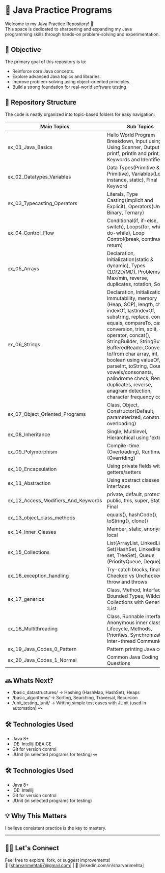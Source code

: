 # 🧠 Java Practice Programs

Welcome to my Java Practice Repository! 🚀  
This space is dedicated to sharpening and expanding my Java programming skills through hands-on problem-solving and experimentation.

## 🎯 Objective

The primary goal of this repository is to:
- Reinforce core Java concepts.
- Explore advanced Java topics and libraries.
- Improve problem-solving using object-oriented principles.
- Build a strong foundation for real-world software testing.

## 📂 Repository Structure

The code is neatly organized into topic-based folders for easy navigation:

| Main Topics                         | Sub Topics                                                                                                                                                                                                                                                                                                                                                                                                                                                         |
|-------------------------------------|--------------------------------------------------------------------------------------------------------------------------------------------------------------------------------------------------------------------------------------------------------------------------------------------------------------------------------------------------------------------------------------------------------------------------------------------------------------------|
| ex_01_Java_Basics                   | Hello World Program Breakdown, Input using Using Scanner, Output using printf, println and print, Keywords and Identifiers                                                                                                                                                                                                                                                                                                                                         |
| ex_02_Datatypes_Variables           | Data Types(Primitive & Non-Primitive), Variables(Local, instance, static), Final Keyword                                                                                                                                                                                                                                                                                                                                                                           |
| ex_03_Typecasting_Operators         | Literals, Type Casting(Implicit and Explicit), Operators(Unary, Binary, Ternary)                                                                                                                                                                                                                                                                                                                                                                                   |
| ex_04_Control_Flow                  | Conditional(if, if-else, switch), Loops(for, while, do-while), Loop Control(break, continue, return)                                                                                                                                                                                                                                                                                                                                                               |
| ex_05_Arrays                        | Declaration, Initialization(static & dynamic), Types (1D/2D/MD), Problems: Max/min, reverse, duplicates, rotation, Sort                                                                                                                                                                                                                                                                                                                                            |
| ex_06_Strings                       | Declaration, Initialization, Immutability, memory (Heap, SCP), length, charAt, indexOf, lastIndexOf, substring, replace, contains, equals, compareTo, case conversion, trim, split, + operator, concat(), StringBuilder, StringBuffer, BufferedReader,Conversions to/from char array, int, float, boolean using valueOf, parseInt, toString, Count vowels/consonants, palindrome check, Remove duplicates, reverse, anagram detection, character frequency counter |
| ex_07_Object_Oriented_Programs      | Class, Object, Constructor(Default, parameterized, constructor overloading)                                                                                                                                                                                                                                                                                                                                                                                        |
| ex_08_Inheritance                   | Single, Multilevel, Hierarchical using 'extends'                                                                                                                                                                                                                                                                                                                                                                                                                   |
| ex_09_Polymorphism                  | Compile-time (Overloading), Runtime (Overriding)                                                                                                                                                                                                                                                                                                                                                                                                                   |
| ex_10_Encapsulation                 | Using private fields with getters/setters                                                                                                                                                                                                                                                                                                                                                                                                                          |
| ex_11_Abstraction                   | Using abstract classes and interfaces                                                                                                                                                                                                                                                                                                                                                                                                                              |
| ex_12_Access_Modifiers_And_Keywords | private, default, protected, public, this, super, Static, Final                                                                                                                                                                                                                                                                                                                                                                                                    |
| ex_13_object_class_methods          | equals(), hashCode(), toString(), clone()                                                                                                                                                                                                                                                                                                                                                                                                                          |
| ex_14_Inner_Classes                 | Member, static, anonymous, local                                                                                                                                                                                                                                                                                                                                                                                                                                   |
| ex_15_Collections                   | List(ArrayList, LinkedList), Set(HashSet, LinkedHash set, TreeSet), Queue (PriorityQueue, Deque)                                                                                                                                                                                                                                                                                                                                                                   |
| ex_16_exception_handling            | Try-catch blocks, finally, Checked vs Unchecked, throw and throws                                                                                                                                                                                                                                                                                                                                                                                                  |
| ex_17_generics                      | Class, Method, Interface, Bounded Types, Wildcards, Collections with Generics :List<String>                                                                                                                                                                                                                                                                                                                                                                        | 
| ex_18_Multithreading                | Class, Runnable interface, Anonymous inner classes. Lifecycle, Methods, Priorities, Synchronization, Inter-thread Communication                                                                                                                                                                                                                                                                                                                                    |
| ex_19_Java_Codes_0_Pattern          | Pattern printing Java codes                                                                                                                                                                                                                                                                                                                                                                                                                                        |
| ex_20_Java_Codes_1_Normal           | Common Java Coding Questions                                                                                                                                                                                                                                                                                                                                                                                                                                       | 

## 🔜 Whats Next? 
- /basic_datastructures/     → Hashing (HashMap, HashSet), Heaps
- /basic_algorithms/         → Sorting, Searching, Traversal, Recursion
- /unit_testing_junit/       → Writing simple test cases with JUnit (used in automation) 
∞

## 🛠 Technologies Used

- Java 8+
- IDE: Intellij IDEA CE
- Git for version control
- JUnit (in selected programs for testing)
∞

## 🛠 Technologies Used

- Java 8+
- IDE: Intellij
- Git for version control
- JUnit (in selected programs for testing)

## 💡 Why This Matters

I believe consistent practice is the key to mastery.

---

## 🙋‍♂️ Let's Connect

Feel free to explore, fork, or suggest improvements!  
📧 [sharvarimehta97@gmail.com] | 💼 [linkedin.com/in/sharvarimehta]